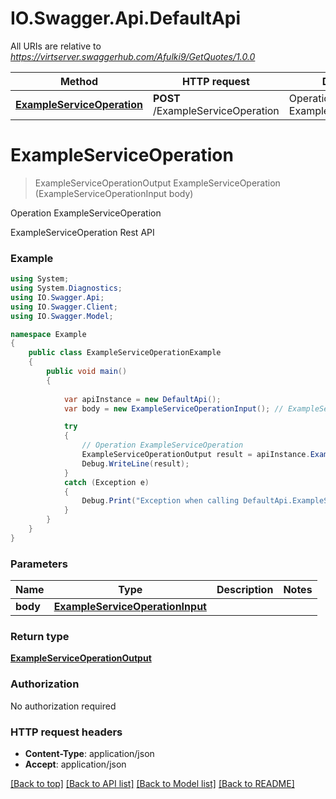 # IO.Swagger.Api.DefaultApi

All URIs are relative to *https://virtserver.swaggerhub.com/Afulki9/GetQuotes/1.0.0*

Method | HTTP request | Description
------------- | ------------- | -------------
[**ExampleServiceOperation**](DefaultApi.md#exampleserviceoperation) | **POST** /ExampleServiceOperation | Operation ExampleServiceOperation


<a name="exampleserviceoperation"></a>
# **ExampleServiceOperation**
> ExampleServiceOperationOutput ExampleServiceOperation (ExampleServiceOperationInput body)

Operation ExampleServiceOperation

ExampleServiceOperation Rest API

### Example
```csharp
using System;
using System.Diagnostics;
using IO.Swagger.Api;
using IO.Swagger.Client;
using IO.Swagger.Model;

namespace Example
{
    public class ExampleServiceOperationExample
    {
        public void main()
        {
            
            var apiInstance = new DefaultApi();
            var body = new ExampleServiceOperationInput(); // ExampleServiceOperationInput | 

            try
            {
                // Operation ExampleServiceOperation
                ExampleServiceOperationOutput result = apiInstance.ExampleServiceOperation(body);
                Debug.WriteLine(result);
            }
            catch (Exception e)
            {
                Debug.Print("Exception when calling DefaultApi.ExampleServiceOperation: " + e.Message );
            }
        }
    }
}
```

### Parameters

Name | Type | Description  | Notes
------------- | ------------- | ------------- | -------------
 **body** | [**ExampleServiceOperationInput**](ExampleServiceOperationInput.md)|  | 

### Return type

[**ExampleServiceOperationOutput**](ExampleServiceOperationOutput.md)

### Authorization

No authorization required

### HTTP request headers

 - **Content-Type**: application/json
 - **Accept**: application/json

[[Back to top]](#) [[Back to API list]](../README.md#documentation-for-api-endpoints) [[Back to Model list]](../README.md#documentation-for-models) [[Back to README]](../README.md)

